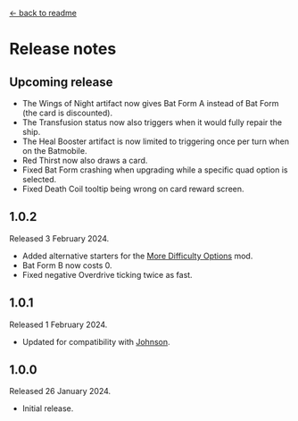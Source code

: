 [← back to readme](README.md)

# Release notes

## Upcoming release

* The Wings of Night artifact now gives Bat Form A instead of Bat Form (the card is discounted).
* The Transfusion status now also triggers when it would fully repair the ship.
* The Heal Booster artifact is now limited to triggering once per turn when on the Batmobile.
* Red Thirst now also draws a card.
* Fixed Bat Form crashing when upgrading while a specific quad option is selected.
* Fixed Death Coil tooltip being wrong on card reward screen.

## 1.0.2
Released 3 February 2024.

* Added alternative starters for the [More Difficulty Options](https://github.com/TheJazMaster/MoreDifficulties) mod.
* Bat Form B now costs 0.
* Fixed negative Overdrive ticking twice as fast.

## 1.0.1
Released 1 February 2024.

* Updated for compatibility with [Johnson](https://github.com/Shockah/Cobalt-Core-Mods/tree/master/Johnson).

## 1.0.0
Released 26 January 2024.

* Initial release.